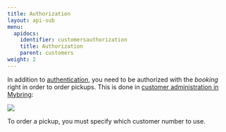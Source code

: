 ```yaml
---
title: Authorization
layout: api-sub
menu:
  apidocs:
    identifier: customersauthorization
    title: Authorization
    parent: customers
weight: 2
---
```


In addition to [authentication](/api/#authentication), you need to be authorized with the _booking_ right in order to order pickups. This is done in [customer administration in Mybring](https://www.mybring.com/useradmin-external/users):

![](/images/authorization.png)

To order a pickup, you must specify which customer number to use.
